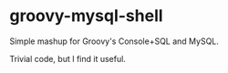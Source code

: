 groovy-mysql-shell
==================

Simple mashup for Groovy's Console+SQL and MySQL.

Trivial code, but I find it useful.
